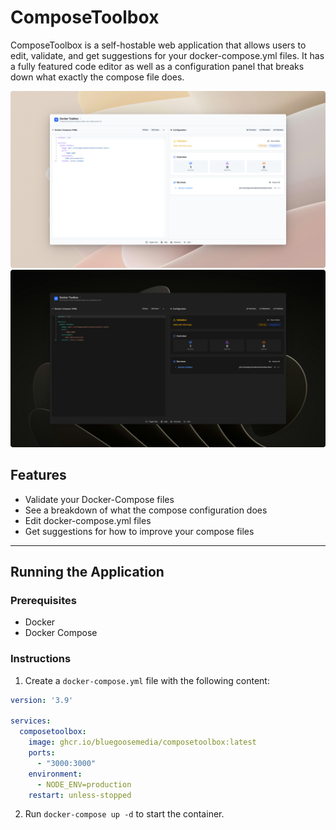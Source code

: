 # ComposeToolbox

ComposeToolbox is a self-hostable web application that allows users to edit, validate, and get suggestions for your docker-compose.yml files. It has a fully featured code editor as well as a configuration panel that breaks down what exactly the compose file does.

![Screenshot](screenshots/light.png)
![Screenshot](screenshots/dark.png)

## Features

- Validate your Docker-Compose files
- See a breakdown of what the compose configuration does
- Edit docker-compose.yml files
- Get suggestions for how to improve your compose files

---

## Running the Application

### Prerequisites

- Docker
- Docker Compose

### Instructions

1. Create a `docker-compose.yml` file with the following content:

```yaml
version: '3.9'

services:
  composetoolbox:
    image: ghcr.io/bluegoosemedia/composetoolbox:latest
    ports:
      - "3000:3000"
    environment:
      - NODE_ENV=production
    restart: unless-stopped

```

2. Run `docker-compose up -d` to start the container.
